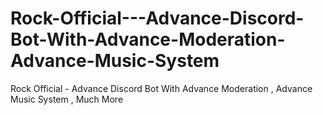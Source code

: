 # Rock-Official---Advance-Discord-Bot-With-Advance-Moderation-Advance-Music-System
Rock Official - Advance Discord Bot With Advance Moderation , Advance Music System , Much More
